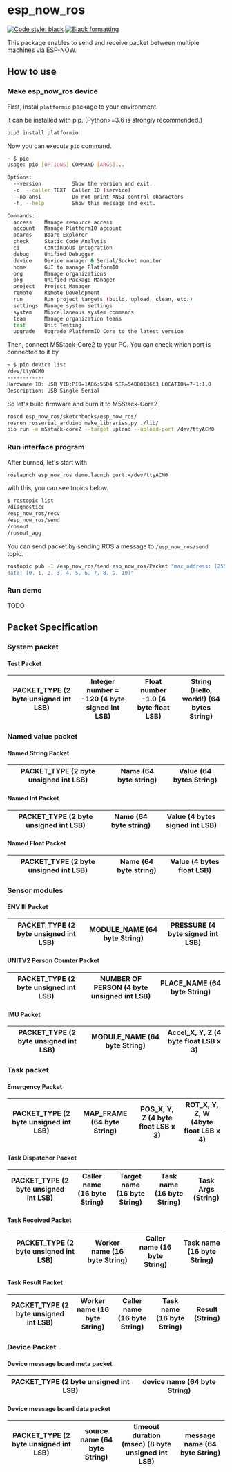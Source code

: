 # esp_now_ros

[![Code style: black](https://img.shields.io/badge/code%20style-black-000000.svg)](https://github.com/psf/black)
[![Black formatting](https://github.com/sktometometo/esp_now_ros/actions/workflows/python_black.yml/badge.svg)](https://github.com/sktometometo/esp_now_ros/actions/workflows/python_black.yml)

This package enables to send and receive packet between multiple machines via ESP-NOW.

## How to use

### Make esp_now_ros device

First, instal `platformio` package to your environment.

it can be installed with pip. (Python>=3.6 is strongly recommended.)

```bash
pip3 install platformio
```

Now you can execute `pio` command.

```bash
~ $ pio
Usage: pio [OPTIONS] COMMAND [ARGS]...

Options:
  --version          Show the version and exit.
  -c, --caller TEXT  Caller ID (service)
  --no-ansi          Do not print ANSI control characters
  -h, --help         Show this message and exit.

Commands:
  access    Manage resource access
  account   Manage PlatformIO account
  boards    Board Explorer
  check     Static Code Analysis
  ci        Continuous Integration
  debug     Unified Debugger
  device    Device manager & Serial/Socket monitor
  home      GUI to manage PlatformIO
  org       Manage organizations
  pkg       Unified Package Manager
  project   Project Manager
  remote    Remote Development
  run       Run project targets (build, upload, clean, etc.)
  settings  Manage system settings
  system    Miscellaneous system commands
  team      Manage organization teams
  test      Unit Testing
  upgrade   Upgrade PlatformIO Core to the latest version
```

Then, connect M5Stack-Core2 to your PC. You can check which port is connected to it by

```bash
~ $ pio device list
/dev/ttyACM0
------------
Hardware ID: USB VID:PID=1A86:55D4 SER=54BB013663 LOCATION=7-1:1.0
Description: USB Single Serial
```

So let's build firmware and burn it to M5Stack-Core2

```bash
roscd esp_now_ros/sketchbooks/esp_now_ros/
rosrun rosserial_arduino make_libraries.py ./lib/
pio run -e m5stack-core2 --target upload --upload-port /dev/ttyACM0
```

### Run interface program

After burned, let's start with 

```bash
roslaunch esp_now_ros demo.launch port:=/dev/ttyACM0
```

with this, you can see topics below.

```bash
$ rostopic list
/diagnostics
/esp_now_ros/recv
/esp_now_ros/send
/rosout
/rosout_agg

```

You can send packet by sending ROS a message to `/esp_now_ros/send` topic.

```bash
rostopic pub -1 /esp_now_ros/send esp_now_ros/Packet "mac_address: [255, 255, 255, 255, 255, 255]
data: [0, 1, 2, 3, 4, 5, 6, 7, 8, 9, 10]"
```

### Run demo

TODO

## Packet Specification

### System packet

#### Test Packet

| PACKET_TYPE (2 byte unsigned int LSB) | Integer number = -120 (4 byte signed int LSB) | Float number -1.0 (4 byte float LSB) | String (Hello, world!) (64 bytes String) |
|-|-|-|-|

### Named value packet

#### Named String Packet

| PACKET_TYPE (2 byte unsigned int LSB) | Name (64 byte string) | Value (64 bytes String) |
|-|-|-|

#### Named Int Packet

| PACKET_TYPE (2 byte unsigned int LSB) | Name (64 byte string) | Value (4 bytes signed int LSB) |
|-|-|-|

#### Named Float Packet

| PACKET_TYPE (2 byte unsigned int LSB) | Name (64 byte string) | Value (4 bytes float LSB) |
|-|-|-|

### Sensor modules

#### ENV III Packet

| PACKET_TYPE (2 byte unsigned int LSB) | MODULE_NAME (64 byte String) | PRESSURE (4 byte signed int LSB) |
|-|-|-|

#### UNITV2 Person Counter Packet

| PACKET_TYPE (2 byte unsigned int LSB) | NUMBER OF PERSON (4 byte unsigned int LSB) | PLACE_NAME (64 byte String) |
|-|-|-|

#### IMU Packet

| PACKET_TYPE (2 byte unsigned int LSB) | MODULE_NAME (64 byte String) | Accel_X, Y, Z (4 byte float LSB x 3) |
|-|-|-|

### Task packet

#### Emergency Packet

| PACKET_TYPE (2 byte unsigned int LSB) | MAP_FRAME (64 byte String) | POS_X, Y, Z (4 byte float LSB x 3) | ROT_X, Y, Z, W (4byte float LSB x 4) |
|-|-|-|-|

#### Task Dispatcher Packet

| PACKET_TYPE (2 byte unsigned int LSB) | Caller name (16 byte String) | Target name (16 byte String) | Task name (16 byte String) | Task Args (String) |
|-|-|-|-|-|

#### Task Received Packet

| PACKET_TYPE (2 byte unsigned int LSB) | Worker name (16 byte String) | Caller name (16 byte String) | Task name (16 byte String) |
|-|-|-|-|

#### Task Result Packet

| PACKET_TYPE (2 byte unsigned int LSB) | Worker name (16 byte String) | Caller name (16 byte String) | Task name (16 byte String) | Result (String) |
|-|-|-|-|-|

### Device Packet

#### Device message board meta packet

| PACKET_TYPE (2 byte unsigned int LSB) | device name (64 byte String) |
|-|-|

#### Device message board data packet

| PACKET_TYPE (2 byte unsigned int LSB) | source name (64 byte String) | timeout duration (msec) (8 byte unsigned int LSB) | message name (64 byte String) |
|-|-|-|-|
